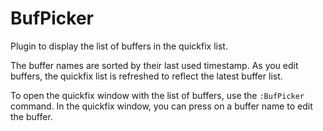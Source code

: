 
BufPicker
=========

Plugin to display the list of buffers in the quickfix list.

The buffer names are sorted by their last used timestamp. As you edit buffers, the quickfix list is refreshed to reflect the latest buffer list.

To open the quickfix window with the list of buffers, use the `:BufPicker` command. In the quickfix window, you can press <Enter> on a buffer name to edit the buffer.
